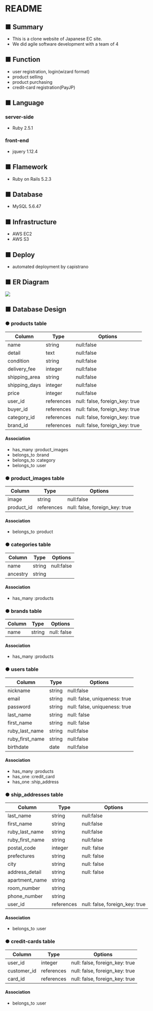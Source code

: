 # README

## ■ Summary
- This is a clone website of Japanese EC site.
- We did agile software development with a team of 4

## ■ Function
* user registration, login(wizard format)
* product selling
* product purchasing
* credit-card registration(PayJP)


## ■ Language
### server-side
* Ruby 2.5.1
### front-end
* jquery 1.12.4

## ■ Flamework
* Ruby on Rails 5.2.3

## ■ Database
* MySQL 5.6.47

## ■ Infrastructure
* AWS EC2
* AWS S3

## ■ Deploy
* automated deployment by capistrano

## ■ ER Diagram
![](https://i.gyazo.com/4af357ba9936aa0d2f9a3f6d5fc79c69.png)


## ■ Database Design

### ● products table
|Column|Type|Options|
|------|----|-------|
|name|string|null:false|
|detail|text|null:false|
|condition|string|null:false|
|delivery_fee|integer|null:false|
|shipping_area|string|null:false|
|shipping_days|integer|null:false| 
|price|integer|null:false|
|user_id|references|null: false, foreign_key: true|
|buyer_id|references|null: false, foreign_key: true|
|category_id|references|null: false, foreign_key: true|
|brand_id|references|null: false, foreign_key: true|
#### Association
- has_many :product_images
- belongs_to :brand
- belongs_to :category
- belongs_to :user

### ● product_images table
|Column|Type|Options|
|------|----|-------|
|image|string|null:false|
|product_id|references|null: false, foreign_key: true|
#### Association
- belongs_to :product

### ● categories table
|Column|Type|Options|
|------|----|-------|
|name|string|null:false|
|ancestry|string|
#### Association
- has_many :products

### ● brands table
|Column|Type|Options|
|------|----|-------|
|name|string|null: false|
#### Association
- has_many :products

### ● users table
|Column|Type|Options|
|------|----|-------|
|nickname|string|null:false|
|email|string|null: false, uniqueness: true|
|password|string|null: false, uniqueness: true|
|last_name|string|null: false|
|first_name|string|null: false|
|ruby_last_name|string|null:false|
|ruby_first_name|string|null:false|
|birthdate|date|null:false|
#### Association
- has_many :products
- has_one :credit_card
- has_one :ship_address

### ● ship_addresses table
|Column|Type|Options|
|------|----|-------|
|last_name|string|null:false|
|first_name|string|null:false|
|ruby_last_name|string|null:false|
|ruby_first_name|string|null:false|
|postal_code|integer|null: false| 
|prefectures|string|null: false|
|city|string|null: false|
|address_detail|string|null: false|
|apartment_name|string|
|room_number|string|
|phone_number|string|
|user_id|references|null: false, foreign_key: true|
#### Association
- belongs_to :user

### ● credit-cards table
|Column|Type|Options|
|------|----|-------|
|user_id|integer|null: false, foreign_key: true|
|customer_id|references|null: false, foreign_key: true|
|card_id|references|null: false, foreign_key: true|
#### Association
- belongs_to :user

